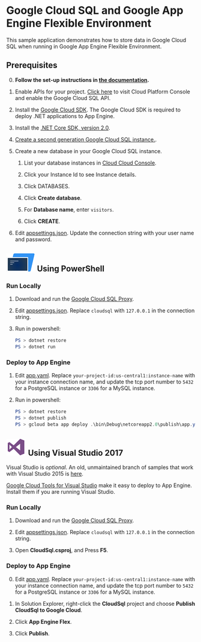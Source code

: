 # Google Cloud SQL and Google App Engine Flexible Environment

This sample application demonstrates how to store data in Google Cloud SQL
when running in Google App Engine Flexible Environment.

## Prerequisites

0.  **Follow the set-up instructions in [the documentation](https://cloud.google.com/dotnet/docs/setup).**
  
1.  Enable APIs for your project.
    [Click here](https://console.cloud.google.com/flows/enableapi?apiid=sqladmin.googleapis.com&showconfirmation=true)
    to visit Cloud Platform Console and enable the Google Cloud SQL API.

2.  Install the [Google Cloud SDK](https://cloud.google.com/sdk/).  The Google Cloud SDK
    is required to deploy .NET applications to App Engine.

3.  Install the [.NET Core SDK, version 2.0](https://github.com/dotnet/core/blob/master/release-notes/download-archives/2.0.5-download.md).

4.  [Create a second generation Google Cloud SQL instance.](
    https://cloud.google.com/sql/docs/mysql/create-instance).

5.  Create a new database in your Google Cloud SQL instance.
    
    1.  List your database instances in [Cloud Cloud Console](
        https://pantheon.corp.google.com/sql/instances/).
    
    2.  Click your Instance Id to see Instance details.

    3.  Click DATABASES.

    4.  Click **Create database**.

    2.  For **Database name**, enter `visitors`.

    3.  Click **CREATE**.


6.  Edit [appsettings.json](appsettings.json).  Update the connection string
    with your user name and password.

## ![PowerShell](../.resources/powershell.png) Using PowerShell

### Run Locally

1.  Download and run the [Google Cloud SQL Proxy](https://cloud.google.com/sql/docs/mysql/sql-proxy).

2.  Edit [appsettings.json](appsettings.json).  Replace `cloudsql` with `127.0.0.1` in the connection string.

3.  Run in powershell:

    ```psm1
    PS > dotnet restore
    PS > dotnet run
    ```

### Deploy to App Engine

1.  Edit [app.yaml](app.yaml).  Replace `your-project-id:us-central1:instance-name`
    with your instance connection name, and update the tcp port number to 
    `5432` for a PostgreSQL instance or `3306` for a MySQL instance.

2.  Run in powershell:

    ```psm1
    PS > dotnet restore
    PS > dotnet publish
    PS > gcloud beta app deploy .\bin\Debug\netcoreapp2.0\publish\app.yaml
    ```

## ![Visual Studio](../.resources/visual-studio.png) Using Visual Studio 2017

Visual Studio is *optional*.  An old, unmaintained branch of samples that work
with Visual Studio 2015 is 
[here](https://github.com/GoogleCloudPlatform/dotnet-docs-samples/tree/vs2015).

[Google Cloud Tools for Visual Studio](
https://marketplace.visualstudio.com/items?itemName=GoogleCloudTools.GoogleCloudPlatformExtensionforVisualStudio)
make it easy to deploy to App Engine.  Install them if you are running Visual Studio.

### Run Locally

1.  Download and run the [Google Cloud SQL Proxy](https://cloud.google.com/sql/docs/mysql/sql-proxy).

2.  Edit [appsettings.json](appsettings.json).  Replace `cloudsql` with `127.0.0.1` in the connection string.

3.  Open **CloudSql.csproj**, and Press **F5**.

### Deploy to App Engine

0.  Edit [app.yaml](app.yaml).  Replace `your-project-id:us-central1:instance-name`
    with your instance connection name, and update the tcp port number to 
    `5432` for a PostgreSQL instance or `3306` for a MySQL instance.

1.  In Solution Explorer, right-click the **CloudSql** project and choose **Publish CloudSql to Google Cloud**.

2.  Click **App Engine Flex**.

3.  Click **Publish**.
